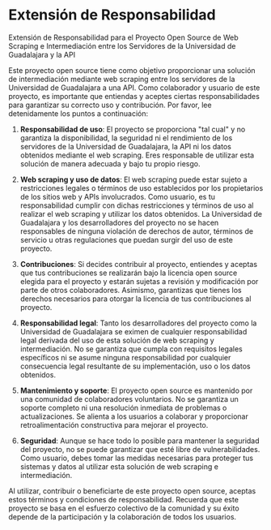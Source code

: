 # Extensión de Responsabilidad

Extensión de Responsabilidad para el Proyecto Open Source de Web Scraping e Intermediación entre los Servidores de la Universidad de Guadalajara y la API

Este proyecto open source tiene como objetivo proporcionar una solución de intermediación mediante web scraping entre los servidores de la Universidad de Guadalajara a una API. Como colaborador y usuario de este proyecto, es importante que entiendas y aceptes ciertas responsabilidades para garantizar su correcto uso y contribución. Por favor, lee detenidamente los puntos a continuación:

1. **Responsabilidad de uso**: El proyecto se proporciona "tal cual" y no garantiza la disponibilidad, la seguridad ni el rendimiento de los servidores de la Universidad de Guadalajara, la API ni los datos obtenidos mediante el web scraping. Eres responsable de utilizar esta solución de manera adecuada y bajo tu propio riesgo.

2. **Web scraping y uso de datos**: El web scraping puede estar sujeto a restricciones legales o términos de uso establecidos por los propietarios de los sitios web y APIs involucrados. Como usuario, es tu responsabilidad cumplir con dichas restricciones y términos de uso al realizar el web scraping y utilizar los datos obtenidos. La Universidad de Guadalajara y los desarrolladores del proyecto no se hacen responsables de ninguna violación de derechos de autor, términos de servicio u otras regulaciones que puedan surgir del uso de este proyecto.

3. **Contribuciones**: Si decides contribuir al proyecto, entiendes y aceptas que tus contribuciones se realizarán bajo la licencia open source elegida para el proyecto y estarán sujetas a revisión y modificación por parte de otros colaboradores. Asimismo, garantizas que tienes los derechos necesarios para otorgar la licencia de tus contribuciones al proyecto.

4. **Responsabilidad legal**: Tanto los desarrolladores del proyecto como la Universidad de Guadalajara se eximen de cualquier responsabilidad legal derivada del uso de esta solución de web scraping y intermediación. No se garantiza que cumpla con requisitos legales específicos ni se asume ninguna responsabilidad por cualquier consecuencia legal resultante de su implementación, uso o los datos obtenidos.

5. **Mantenimiento y soporte**: El proyecto open source es mantenido por una comunidad de colaboradores voluntarios. No se garantiza un soporte completo ni una resolución inmediata de problemas o actualizaciones. Se alienta a los usuarios a colaborar y proporcionar retroalimentación constructiva para mejorar el proyecto.

6. **Seguridad**: Aunque se hace todo lo posible para mantener la seguridad del proyecto, no se puede garantizar que esté libre de vulnerabilidades. Como usuario, debes tomar las medidas necesarias para proteger tus sistemas y datos al utilizar esta solución de web scraping e intermediación.

Al utilizar, contribuir o beneficiarte de este proyecto open source, aceptas estos términos y condiciones de responsabilidad. Recuerda que este proyecto se basa en el esfuerzo colectivo de la comunidad y su éxito depende de la participación y la colaboración de todos los usuarios.